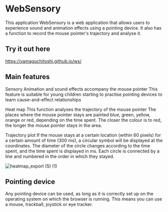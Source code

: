 # WebSensory

This application WebSensory is a web application that allows users to experience sound and animation effects using a pointing device.
It also has a function to record the mouse pointer's trajectory and analyse it.


## Try it out here

https://yamaguchitoshi.github.io/ws/


## Main features

Sensory
Animation and sound effects accompany the mouse pointer
This feature is suitable for young children starting to practise pointing devices to learn cause-and-effect relationships

Heat map
This function analyses the trajectory of the mouse pointer
The places where the mouse pointer stays are painted blue, green, yellow, orange or red, depending on the time spent.
The closer the colour is to red, the longer the mouse pointer stays in the area.

Trajectory plot
If the mouse stays at a certain location (within 60 pixels) for a certain amount of time (300 ms), a circular symbol will be displayed at the coordinates.
The diameter of the circle changes according to the time spent, and the time spent is displayed in ms.
Each circle is connected by a line and numbered in the order in which they stayed.

![heatmap_export (5) (1)](https://github.com/YamaguchiToshi/ws/assets/1419375/bb805d60-fbaf-4832-9757-11c0ccdde804)


## Pointing device

Any pointing device can be used, as long as it is correctly set up on the operating system on which the browser is running.
This means you can use a mouse, trackball, joystick or eye tracker.
